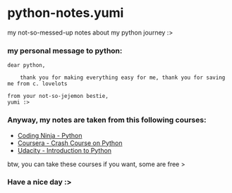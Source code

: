 
# python-notes.yumi

my not-so-messed-up notes about my python journey :>

### my personal message to python:

```
dear python,

    thank you for making everything easy for me, thank you for saving me from c. lovelots

from your not-so-jejemon bestie,
yumi :>
```

### Anyway, my notes are taken from this following courses:

-  [Coding Ninja - Python](https://www.codingninjas.com/)
-  [Coursera - Crash Course on Python](https://www.coursera.org/learn/python-crash-course)
-  [Udacity - Introduction to Python](https://learn.udacity.com/courses/ud1110)

btw, you can take these  courses if you want, some are free >

### Have a nice day  :>




